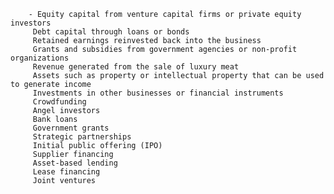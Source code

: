         - Equity capital from venture capital firms or private equity investors
         Debt capital through loans or bonds
         Retained earnings reinvested back into the business
         Grants and subsidies from government agencies or non-profit organizations
         Revenue generated from the sale of luxury meat
         Assets such as property or intellectual property that can be used to generate income
         Investments in other businesses or financial instruments
         Crowdfunding
         Angel investors
         Bank loans
         Government grants
         Strategic partnerships
         Initial public offering (IPO)
         Supplier financing
         Asset-based lending
         Lease financing
         Joint ventures


